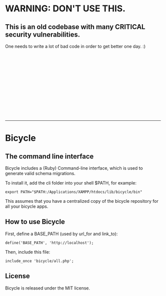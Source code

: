 # WARNING: DON'T USE THIS.
## This is an old codebase with many CRITICAL security vulnerabilities.
One needs to write a lot of bad code in order to get better one day. :)

<br/><br/><br/><br/><br/><br/>
<br/><br/><br/><br/><br/><br/>

* * *



Bicycle
=======

The command line interface
--------------------------

Bicycle includes a (Ruby) Command-line interface, which is used to generate valid schema migrations.

To install it, add the cli folder into your shell $PATH, for example:

    export PATH="$PATH:/Applications/XAMPP/htdocs/lib/bicycle/bin"

This assumes that you have a centralized copy of the bicycle repository for all
your bicycle apps.

How to use Bicycle
------------------

First, define a BASE_PATH (used by url_for and link_to):

    define('BASE_PATH', 'http://localhost');

Then, include this file:

    include_once 'bicycle/all.php';


License
-------

Bicycle is released under the MIT license.

